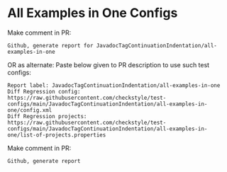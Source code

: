 # All Examples in One Configs
Make comment in PR:
```
Github, generate report for JavadocTagContinuationIndentation/all-examples-in-one
```
OR as alternate:
Paste below given to PR description to use such test configs:
```
Report label: JavadocTagContinuationIndentation/all-examples-in-one
Diff Regression config: https://raw.githubusercontent.com/checkstyle/test-configs/main/JavadocTagContinuationIndentation/all-examples-in-one/config.xml
Diff Regression projects: https://raw.githubusercontent.com/checkstyle/test-configs/main/JavadocTagContinuationIndentation/all-examples-in-one/list-of-projects.properties
```
Make comment in PR:
```
Github, generate report
```
